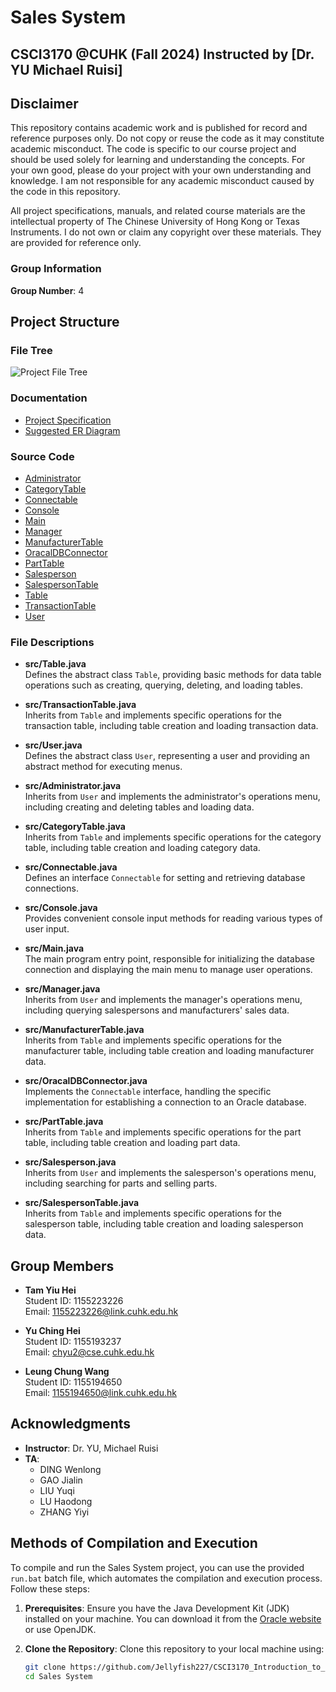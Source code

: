# Sales System

## CSCI3170 @CUHK (Fall 2024) Instructed by [Dr. YU Michael Ruisi]

## Disclaimer

This repository contains academic work and is published for record and reference purposes only. Do not copy or reuse the code as it may constitute academic misconduct. The code is specific to our course project and should be used solely for learning and understanding the concepts. For your own good, please do your project with your own understanding and knowledge. I am not responsible for any academic misconduct caused by the code in this repository.

All project specifications, manuals, and related course materials are the intellectual property of The Chinese University of Hong Kong or Texas Instruments. I do not own or claim any copyright over these materials. They are provided for reference only.

### Group Information
**Group Number**: 4

## Project Structure

### File Tree
![Project File Tree](https://github.com/user-attachments/assets/ed30ff54-3f92-4099-a9c6-f91f62cb6e1a)

### Documentation
- [Project Specification](docs/project_spec.pdf)
- [Suggested ER Diagram](docs/suggested-ER.pdf)

### Source Code
- [Administrator](src/Administrator.java)
- [CategoryTable](src/CategoryTable.java)
- [Connectable](src/Connectable.java)
- [Console](src/Console.java)
- [Main](src/Main.java)
- [Manager](src/Manager.java)
- [ManufacturerTable](src/ManufacturerTable.java)
- [OracalDBConnector](src/OracalDBConnector.java)
- [PartTable](src/PartTable.java)
- [Salesperson](src/Salesperson.java)
- [SalespersonTable](src/SalespersonTable.java)
- [Table](src/Table.java)
- [TransactionTable](src/TransactionTable.java)
- [User](src/User.java)

### File Descriptions
- **src/Table.java**  
  Defines the abstract class `Table`, providing basic methods for data table operations such as creating, querying, deleting, and loading tables.

- **src/TransactionTable.java**  
  Inherits from `Table` and implements specific operations for the transaction table, including table creation and loading transaction data.

- **src/User.java**  
  Defines the abstract class `User`, representing a user and providing an abstract method for executing menus.

- **src/Administrator.java**  
  Inherits from `User` and implements the administrator's operations menu, including creating and deleting tables and loading data.

- **src/CategoryTable.java**  
  Inherits from `Table` and implements specific operations for the category table, including table creation and loading category data.

- **src/Connectable.java**  
  Defines an interface `Connectable` for setting and retrieving database connections.

- **src/Console.java**  
  Provides convenient console input methods for reading various types of user input.

- **src/Main.java**  
  The main program entry point, responsible for initializing the database connection and displaying the main menu to manage user operations.

- **src/Manager.java**  
  Inherits from `User` and implements the manager's operations menu, including querying salespersons and manufacturers' sales data.

- **src/ManufacturerTable.java**  
  Inherits from `Table` and implements specific operations for the manufacturer table, including table creation and loading manufacturer data.

- **src/OracalDBConnector.java**  
  Implements the `Connectable` interface, handling the specific implementation for establishing a connection to an Oracle database.

- **src/PartTable.java**  
  Inherits from `Table` and implements specific operations for the part table, including table creation and loading part data.

- **src/Salesperson.java**  
  Inherits from `User` and implements the salesperson's operations menu, including searching for parts and selling parts.

- **src/SalespersonTable.java**  
  Inherits from `Table` and implements specific operations for the salesperson table, including table creation and loading salesperson data.

## Group Members
- **Tam Yiu Hei**  
  Student ID: 1155223226  
  Email: 1155223226@link.cuhk.edu.hk

- **Yu Ching Hei**  
  Student ID: 1155193237  
  Email: chyu2@cse.cuhk.edu.hk

- **Leung Chung Wang**  
  Student ID: 1155194650  
  Email: 1155194650@link.cuhk.edu.hk

## Acknowledgments
- **Instructor**: Dr. YU, Michael Ruisi
- **TA**:
  - DING Wenlong
  - GAO Jialin
  - LIU Yuqi
  - LU Haodong
  - ZHANG Yiyi 

## Methods of Compilation and Execution

To compile and run the Sales System project, you can use the provided `run.bat` batch file, which automates the compilation and execution process. Follow these steps:

1. **Prerequisites**: Ensure you have the Java Development Kit (JDK) installed on your machine. You can download it from the [Oracle website](https://www.oracle.com/java/technologies/javase-jdk11-downloads.html) or use OpenJDK.

2. **Clone the Repository**: Clone this repository to your local machine using:
   ```bash
   git clone https://github.com/Jellyfish227/CSCI3170_Introduction_to_DBS.git
   cd Sales System
